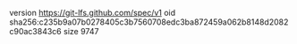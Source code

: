 version https://git-lfs.github.com/spec/v1
oid sha256:c235b9a07b0278405c3b7560708edc3ba872459a062b8148d2082c90ac3843c6
size 9747
